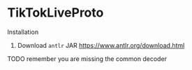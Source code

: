 # TikTokLiveProto

Installation
1. Download `antlr` JAR https://www.antlr.org/download.html


TODO remember you are missing the common decoder